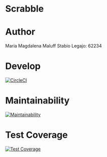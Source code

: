 # Scrabble

# Author
Maria Magdalena Maluff Stabio 
Legajo: 62234

# Develop
[![CircleCI](https://dl.circleci.com/status-badge/img/gh/um-computacion-tm/scrabble-2023-MaguiMaluff/tree/develop.svg?style=svg)](https://dl.circleci.com/status-badge/redirect/gh/um-computacion-tm/scrabble-2023-MaguiMaluff/tree/develop)

# Maintainability
[![Maintainability](https://api.codeclimate.com/v1/badges/d817cbf68e0470322a0d/maintainability)](https://codeclimate.com/github/um-computacion-tm/scrabble-2023-MaguiMaluff/maintainability)

# Test Coverage
[![Test Coverage](https://api.codeclimate.com/v1/badges/d817cbf68e0470322a0d/test_coverage)](https://codeclimate.com/github/um-computacion-tm/scrabble-2023-MaguiMaluff/test_coverage)